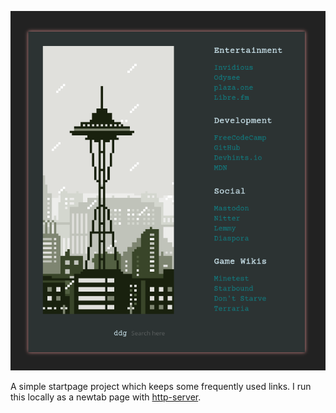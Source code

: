 <p align="center">
  <img src="./src/preview.png">
</p

A simple startpage project which keeps some frequently used links. I run this locally as a newtab page with [http-server](https://www.npmjs.com/package/http-server).

